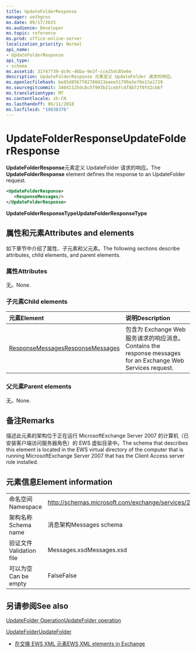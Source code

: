 ```yaml
---
title: UpdateFolderResponse
manager: sethgros
ms.date: 09/17/2015
ms.audience: Developer
ms.topic: reference
ms.prod: office-online-server
localization_priority: Normal
api_name:
- UpdateFolderResponse
api_type:
- schema
ms.assetid: 31f47739-dc9c-46ba-9e3f-cce25dc85e6e
description: UpdateFolderResponse 元素定义 UpdateFolder 请求的响应。
ms.openlocfilehash: be85d8567f02760423aaee51799a5ef8e13a1729
ms.sourcegitcommit: 34041125dc8c5f993b21cebfc4f8b72f0fd2cb6f
ms.translationtype: MT
ms.contentlocale: zh-CN
ms.lasthandoff: 06/11/2018
ms.locfileid: "19838376"
---
```

# <a name="updatefolderresponse"></a><span data-ttu-id="fb1f3-103">UpdateFolderResponse</span><span class="sxs-lookup"><span data-stu-id="fb1f3-103">UpdateFolderResponse</span></span>

<span data-ttu-id="fb1f3-104">**UpdateFolderResponse**元素定义 UpdateFolder 请求的响应。</span><span class="sxs-lookup"><span data-stu-id="fb1f3-104">The **UpdateFolderResponse** element defines the response to an UpdateFolder request.</span></span> 
  
```xml
<UpdateFolderResponse>
   <ResponseMessages/>
</UpdateFolderResponse>
```

 <span data-ttu-id="fb1f3-105">**UpdateFolderResponseType**</span><span class="sxs-lookup"><span data-stu-id="fb1f3-105">**UpdateFolderResponseType**</span></span>
## <a name="attributes-and-elements"></a><span data-ttu-id="fb1f3-106">属性和元素</span><span class="sxs-lookup"><span data-stu-id="fb1f3-106">Attributes and elements</span></span>

<span data-ttu-id="fb1f3-107">如下章节中介绍了属性、子元素和父元素。</span><span class="sxs-lookup"><span data-stu-id="fb1f3-107">The following sections describe attributes, child elements, and parent elements.</span></span>
  
### <a name="attributes"></a><span data-ttu-id="fb1f3-108">属性</span><span class="sxs-lookup"><span data-stu-id="fb1f3-108">Attributes</span></span>

<span data-ttu-id="fb1f3-109">无。</span><span class="sxs-lookup"><span data-stu-id="fb1f3-109">None.</span></span>
  
### <a name="child-elements"></a><span data-ttu-id="fb1f3-110">子元素</span><span class="sxs-lookup"><span data-stu-id="fb1f3-110">Child elements</span></span>

|<span data-ttu-id="fb1f3-111">**元素**</span><span class="sxs-lookup"><span data-stu-id="fb1f3-111">**Element**</span></span>|<span data-ttu-id="fb1f3-112">**说明**</span><span class="sxs-lookup"><span data-stu-id="fb1f3-112">**Description**</span></span>|
|:-----|:-----|
|[<span data-ttu-id="fb1f3-113">ResponseMessages</span><span class="sxs-lookup"><span data-stu-id="fb1f3-113">ResponseMessages</span></span>](responsemessages.md) <br/> |<span data-ttu-id="fb1f3-114">包含为 Exchange Web 服务请求的响应消息。</span><span class="sxs-lookup"><span data-stu-id="fb1f3-114">Contains the response messages for an Exchange Web Services request.</span></span>  <br/> |
   
### <a name="parent-elements"></a><span data-ttu-id="fb1f3-115">父元素</span><span class="sxs-lookup"><span data-stu-id="fb1f3-115">Parent elements</span></span>

<span data-ttu-id="fb1f3-116">无。</span><span class="sxs-lookup"><span data-stu-id="fb1f3-116">None.</span></span>
  
## <a name="remarks"></a><span data-ttu-id="fb1f3-117">备注</span><span class="sxs-lookup"><span data-stu-id="fb1f3-117">Remarks</span></span>

<span data-ttu-id="fb1f3-118">描述此元素的架构位于正在运行 MicrosoftExchange Server 2007 的计算机（已安装客户端访问服务器角色）的 EWS 虚拟目录中。</span><span class="sxs-lookup"><span data-stu-id="fb1f3-118">The schema that describes this element is located in the EWS virtual directory of the computer that is running MicrosoftExchange Server 2007 that has the Client Access server role installed.</span></span>
  
## <a name="element-information"></a><span data-ttu-id="fb1f3-119">元素信息</span><span class="sxs-lookup"><span data-stu-id="fb1f3-119">Element information</span></span>

|||
|:-----|:-----|
|<span data-ttu-id="fb1f3-120">命名空间</span><span class="sxs-lookup"><span data-stu-id="fb1f3-120">Namespace</span></span>  <br/> |http://schemas.microsoft.com/exchange/services/2006/messages  <br/> |
|<span data-ttu-id="fb1f3-121">架构名称</span><span class="sxs-lookup"><span data-stu-id="fb1f3-121">Schema name</span></span>  <br/> |<span data-ttu-id="fb1f3-122">消息架构</span><span class="sxs-lookup"><span data-stu-id="fb1f3-122">Messages schema</span></span>  <br/> |
|<span data-ttu-id="fb1f3-123">验证文件</span><span class="sxs-lookup"><span data-stu-id="fb1f3-123">Validation file</span></span>  <br/> |<span data-ttu-id="fb1f3-124">Messages.xsd</span><span class="sxs-lookup"><span data-stu-id="fb1f3-124">Messages.xsd</span></span>  <br/> |
|<span data-ttu-id="fb1f3-125">可以为空</span><span class="sxs-lookup"><span data-stu-id="fb1f3-125">Can be empty</span></span>  <br/> |<span data-ttu-id="fb1f3-126">False</span><span class="sxs-lookup"><span data-stu-id="fb1f3-126">False</span></span>  <br/> |
   
## <a name="see-also"></a><span data-ttu-id="fb1f3-127">另请参阅</span><span class="sxs-lookup"><span data-stu-id="fb1f3-127">See also</span></span>



[<span data-ttu-id="fb1f3-128">UpdateFolder Operation</span><span class="sxs-lookup"><span data-stu-id="fb1f3-128">UpdateFolder operation</span></span>](updatefolder-operation.md)
  
[<span data-ttu-id="fb1f3-129">UpdateFolder</span><span class="sxs-lookup"><span data-stu-id="fb1f3-129">UpdateFolder</span></span>](updatefolder.md)


- [<span data-ttu-id="fb1f3-130">在交换 EWS XML 元素</span><span class="sxs-lookup"><span data-stu-id="fb1f3-130">EWS XML elements in Exchange</span></span>](ews-xml-elements-in-exchange.md)

